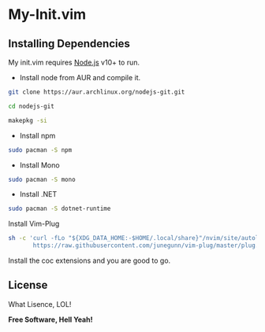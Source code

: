 # My-Init.vim
## Installing Dependencies

My init.vim requires [Node.js](https://nodejs.org/) v10+ to run.

 - Install node from AUR and compile it.

```sh
git clone https://aur.archlinux.org/nodejs-git.git
```
```sh
cd nodejs-git
```
```sh
makepkg -si
```
- Install npm
```sh
sudo pacman -S npm
```
- Install Mono
```sh
sudo pacman -S mono
```
- Install .NET
```sh
sudo pacman -S dotnet-runtime
```

Install Vim-Plug

```sh
sh -c 'curl -fLo "${XDG_DATA_HOME:-$HOME/.local/share}"/nvim/site/autoload/plug.vim --create-dirs \
       https://raw.githubusercontent.com/junegunn/vim-plug/master/plug.vim'
```

Install the coc extensions and you are good to go.


## License

What Lisence, LOL!

**Free Software, Hell Yeah!**
